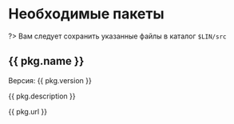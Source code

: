 # Необходимые пакеты

?> Вам следует сохранить указанные файлы в каталог ``$LIN/src``


<div
    v-for="pkg in packages"
    class="pkg"
  >
	<h2>{{ pkg.name }}</h2>
	<span>Версия: {{ pkg.version }}</span>
	<p>{{ pkg.description }}</p>
	<a :href="pkg.url">{{ pkg.url }}</a>
</div>

<script>
		new Vue({
		el: '#main',
		data: { packages: [] },
		mounted: function () {
				this.getPackages();
		},
		methods: {
			getPackages: function() {
					getPackages()
					.then(response => {
						this.packages = response.data.filter(p => 
							p.name === 'binutils' || 
							p.name === 'busybox' ||
							p.name === 'gcc' ||
							p.name === 'gmp' ||
							p.name === 'iana-etc' ||
							p.name === 'linux' ||
							p.name === 'mpc' ||
							p.name === 'mpfr' ||
							p.name === 'musl' 
						)
					});
			}
		}
  })
</script>

